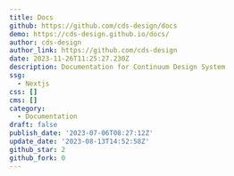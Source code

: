 ```yaml
---
title: Docs
github: https://github.com/cds-design/docs
demo: https://cds-design.github.io/docs/
author: cds-design
author_link: https://github.com/cds-design
date: 2023-11-26T11:25:27.230Z
description: Documentation for Continuum Design System
ssg:
  - Nextjs
css: []
cms: []
category:
  - Documentation
draft: false
publish_date: '2023-07-06T08:27:12Z'
update_date: '2023-08-13T14:52:58Z'
github_star: 2
github_fork: 0
---
```

